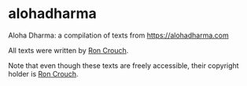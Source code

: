 # alohadharma
Aloha Dharma: a compilation of texts from https://alohadharma.com

All texts were written by [Ron Crouch](https://alohadharma.com/about/).

Note that even though these texts are freely accessible, their copyright holder is [Ron Crouch](https://alohadharma.com/about/).
